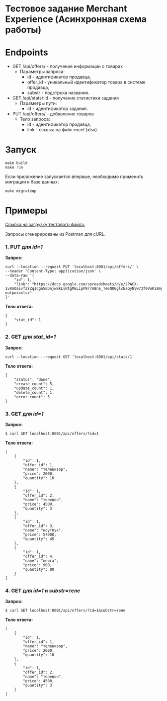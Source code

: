 # Тестовое задание Merchant Experience (Асинхронная схема работы)

# Endpoints

- GET /api/offers/ - получение информации о товарах
    - Параметры запроса:
        - id - идентификатор продавца,
        - offer_id - уникальный идентификатор товара в системе продавца,
        - substr - подстрока названия.
- GET /api/stats/:id - получение статистики задания
    - Параметры пути:
        - id - идентификатор задания.
- PUT /api/offers/ - добавление товаров
    - Тело запроса:
        - id - идентификатор продавца,
        - link - ссылка на файл excel (xlsx).

# Запуск

```
make build
make run
```

Если приложение запускается впервые, необходимо применить миграции к базе данных:

```
make migrateup
```

# Примеры

[Ссылка на загрузку тестового файла.](https://docs.google.com/spreadsheets/d/e/2PACX-1vRmOaivfZYZqJCgnS6Dnjw8kLvRtgMELipP9r7m8nE_Te6N06glcNaGyNVw73f0VuKi8mgoErSploTZ/pub?output=xlsx)

Запросы сгенерированы из Postman для cURL.

### 1. PUT для _id=1_

**Запрос:**
```
curl --location --request PUT 'localhost:8001/api/offers/' \
--header 'Content-Type: application/json' \
--data-raw '{
    "id": 1,
    "link": "https://docs.google.com/spreadsheets/d/e/2PACX-1vRmOaivfZYZqJCgnS6Dnjw8kLvRtgMELipP9r7m8nE_Te6N06glcNaGyNVw73f0VuKi8mgoErSploTZ/pub?output=xlsx"
}'
```
**Тело ответа:**
```
{
    "stat_id": 1
}
```

### 2. GET для _stat_id=1_

**Запрос:**
```
curl --location --request GET 'localhost:8001/api/stats/1'
```
**Тело ответа:**
```
{
    "status": "done",
    "create_count": 5,
    "update_count": 1,
    "delete_count": 1,
    "error_count": 5
}
```

### 3. GET для _id=1_

**Запрос:**
```
$ curl GET localhost:8001/api/offers/?id=1
```
**Тело ответа:**
```
[
    {
        "id": 1,
        "offer_id": 1,
        "name": "телевизор",
        "price": 2000,
        "quantity": 10
    },
    {
        "id": 1,
        "offer_id": 2,
        "name": "телефон",
        "price": 4500,
        "quantity": 3
    },
    {
        "id": 1,
        "offer_id": 3,
        "name": "ноутбук",
        "price": 57000,
        "quantity": 45
    },
    {
        "id": 1,
        "offer_id": 4,
        "name": "книга",
        "price": 900,
        "quantity": 80
    }
]
```

### 4. GET для _id=1_ и _substr=теле_

**Запрос:**
```
$ curl GET localhost:8001/api/offers/?id=1&substr=теле
```
**Тело ответа:**
```
[
    {
        "id": 1,
        "offer_id": 1,
        "name": "телевизор",
        "price": 2000,
        "quantity": 10
    },
    {
        "id": 1,
        "offer_id": 2,
        "name": "телефон",
        "price": 4500,
        "quantity": 3
    }
]
```
